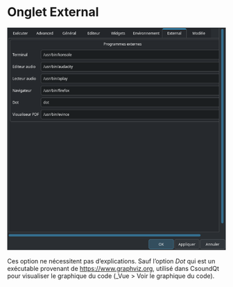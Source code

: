 # Onglet External
![](../02-images-configuration/07-onglet-external.png)

Ces option ne nécessitent pas d’explications. Sauf l’option _Dot_ qui est un exécutable provenant de https://www.graphviz.org, utilisé dans CsoundQt pour visualiser le graphique du code (_Vue > Voir le graphique du code).